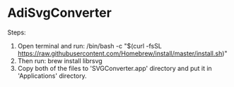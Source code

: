 # AdiSvgConverter

Steps:
1) Open terminal and run:
/bin/bash -c "$(curl -fsSL https://raw.githubusercontent.com/Homebrew/install/master/install.sh)"
2) Then run:
brew install librsvg
3) Copy both of the files to 'SVGConverter.app' directory and put it in 'Applications' directory.
